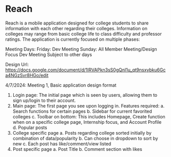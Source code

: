 # Reach
Reach is a mobile application designed for college students to share information with each other regarding their colleges. 
Information on colleges may range from basic college life to class difficulty and professor ratings. The application is
currently focused on multiple phases:

Meeting Days:
Friday: Dev Meeting
Sunday: All Member Meeting/Design Focus
Dev Meeting Subject to other days

Design Url: https://docs.google.com/document/d/1IRVAPkn3sS0gQnI1u_qt9nsxybku6Gca4NGzSvr8HGo/edit

4/7/2024: Meeting 1, Basic application design format
1. Login page: The initial page which is seen by users, allowing them to sign up/login to their account.
2. Main page: The first page you see upon logging in. Features required:
     a. Search functions for certain pages
     b. Sidebar for current favorited colleges
     c. Toolbar on bottom: This includes Homepage, Create function when on a specific college page, Internship focus, and Account Profile
     d. Popular posts
3. College specific page
     a. Posts regarding college sorted initially by combination of data/popularity
     b. Can choose in dropdown to sort by new
     c. Each post has like/comment/view listed
4. Post specific page
     a. Post Title
     b. Comment section with likes
    
